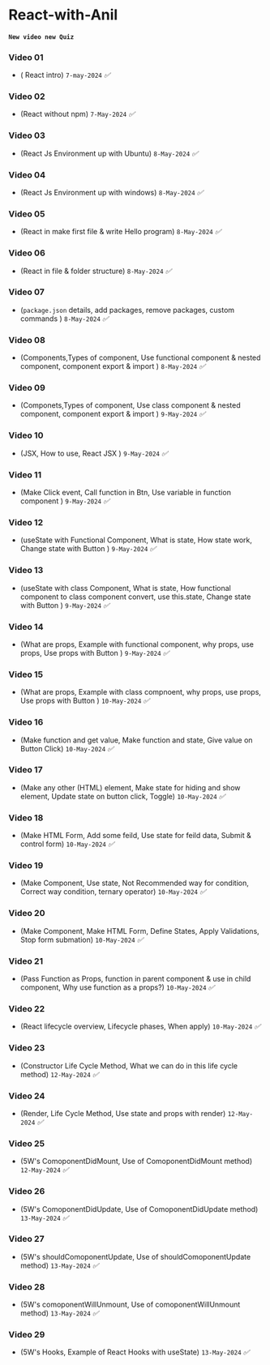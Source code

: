 # React-with-Anil

#### `New video new Quiz`

### Video 01 
* ( React intro) `7-may-2024` _✅_


### Video 02 
* (React without npm) `7-May-2024`  _✅_


### Video 03 
* (React Js Environment up with Ubuntu) `8-May-2024`  _✅_

### Video 04
* (React Js Environment up with windows) `8-May-2024`  _✅_

### Video 05
* (React in make first file & write Hello program) `8-May-2024`  _✅_

### Video 06
* (React in file & folder structure) `8-May-2024`  _✅_


### Video 07
* (`package.json` details, add packages, remove packages, custom commands ) `8-May-2024`  _✅_


### Video 08
* (Components,Types of component, Use functional component & nested component, component export & import ) `8-May-2024`  _✅_

### Video 09
* (Componets,Types of component, Use class component & nested component, component export & import ) `9-May-2024`  _✅_

### Video 10
* (JSX, How to use, React JSX ) `9-May-2024`  _✅_

### Video 11
* (Make Click event, Call function in Btn, Use variable in function component ) `9-May-2024`  _✅_

### Video 12
* (useState with Functional Component, What is state, How state work, Change state with Button ) `9-May-2024`  _✅_

### Video 13
* (useState with class Component, What is state, How functional component to class component convert, use this.state, Change state with Button ) `9-May-2024`  _✅_

### Video 14
* (What are props, Example with functional component, why props, use props, Use props with Button ) `9-May-2024`  _✅_

### Video 15
* (What are props, Example with class compnoent, why props, use props, Use props with Button ) `10-May-2024`  _✅_

### Video 16
* (Make function and get value, Make function and state, Give value on Button Click) `10-May-2024`  _✅_

### Video 17
* (Make any other (HTML) element, Make state for hiding and show element,  Update state on button click, Toggle) `10-May-2024`  _✅_

### Video 18
* (Make HTML Form, Add some feild, Use state for feild data, Submit & control form) `10-May-2024`  _✅_

### Video 19
* (Make Component, Use state, Not Recommended way for condition, Correct way condition, ternary operator) `10-May-2024`  _✅_

### Video 20
* (Make Component, Make HTML Form, Define States, Apply Validations, Stop form submation) `10-May-2024`  _✅_

### Video 21
* (Pass Function as Props, function in parent component & use in child component, Why use function as a props?) `10-May-2024`  _✅_

### Video 22
* (React lifecycle overview, Lifecycle phases, When apply) `10-May-2024`  _✅_

### Video 23
* (Constructor Life Cycle Method, What we can do in this life cycle method) `12-May-2024`  _✅_

### Video 24
* (Render, Life Cycle Method, Use state and props with render) `12-May-2024`  _✅_

### Video 25
* (5W's  ComoponentDidMount, Use of ComoponentDidMount method) `12-May-2024`  _✅_

### Video 26
* (5W's  ComoponentDidUpdate, Use of ComoponentDidUpdate method) `13-May-2024`  _✅_

### Video 27
* (5W's shouldComoponentUpdate, Use of shouldComoponentUpdate method) `13-May-2024`  _✅_

### Video 28
* (5W's comoponentWillUnmount, Use of comoponentWillUnmount method) `13-May-2024`  _✅_

### Video 29
* (5W's Hooks, Example of React Hooks with useState) `13-May-2024`  _✅_
